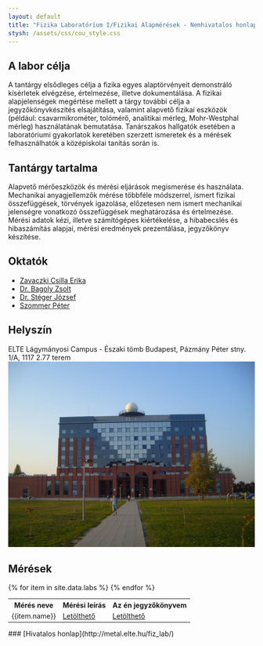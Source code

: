 ```yaml
---
layout: default
title: "Fizika Laboratórium I/Fizikai Alapmérések - Nemhivatalos honlap"
stysh: /assets/css/cou_style.css
---
```

## A labor célja
A tantárgy elsődleges célja a fizika egyes alaptörvényeit demonstráló kísérletek
elvégzése, értelmezése, illetve dokumentálása.
A fizikai alapjelenségek megértése mellett a tárgy további célja a jegyzőkönyvkészítés
elsajátítása, valamint alapvető fizikai eszközök (például: csavarmikrométer, tolómérő,
analitikai mérleg, Mohr-Westphal mérleg) használatának bemutatása. Tanárszakos
hallgatók esetében a laboratóriumi gyakorlatok keretében szerzett ismeretek és a mérések
felhasználhatók a középiskolai tanítás során is.

## Tantárgy tartalma
Alapvető mérőeszközök és mérési eljárások megismerése és használata. Mechanikai
anyagjellemzők mérése többféle módszerrel, ismert fizikai összefüggések, törvények
igazolása, előzetesen nem ismert mechanikai jelenségre vonatkozó összefüggések
meghatározása és értelmezése. Mérési adatok kézi, illetve számítógépes kiértékelése, a
hibabecslés és hibaszámítás alapjai, mérési eredmények prezentálása, jegyzőkönyv
készítése.

## Oktatók
+ [Zavaczki Csilla Erika](https://telefonkonyv.elte.hu/reszletes_szemely.php?szemely_id=4317)
+ [Dr. Bagoly Zsolt](https://ttk.elte.hu/munkatarsak/bagoly-zsolt-dr)
+ [Dr. Stéger József](https://stegerjozsef.web.elte.hu/)
+ [Szommer Péter](https://physics.elte.hu/ANY_szommer)

## Helyszín
ELTE Lágymányosi Campus - Északi tömb
Budapest, Pázmány Péter stny. 1/A, 1117
2.77 terem
![Északi tömb][building]

[building]: /lagymanyos.jpg

## Mérések

<table>
  <tr>
    <th> Mérés neve </th>
    <th> Mérési leírás</th>
    <th> Az én jegyzőkönyvem</th>
  </tr>
  {% for item in site.data.labs %}
  <tr>
    <td>{{item.name}}</td>
    <td><a href="{{ item.descr }}" download>
      Letölthető
    </a> </td>
    <td><a href="{{ item.rep }}" download>
      Letölthető
    </a></td>
  </tr>
  {% endfor %}
</table>
### [Hivatalos honlap](http://metal.elte.hu/fiz_lab/)
